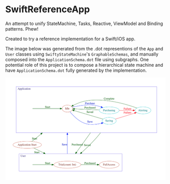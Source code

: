 # SwiftReferenceApp

An attempt to unify StateMachine, Tasks, Reactive, ViewModel and Binding patterns. Phew!

Created to try a reference implementation for a Swift/iOS app.

The image below was generated from the .dot representions of the `App` and `User` classes using `SwiftyStateMachine`'s `GraphableSchemas`, and manually composed into the `ApplicationSchema.dot` file using subgraphs. One potential role of this project is to compose a hierarchical state machine and have `ApplicationSchema.dot` fully generated by the implementation.

![ApplicationSchema](SwiftReferenceApp/SwiftReferenceApp/ApplicationSchema.png)
